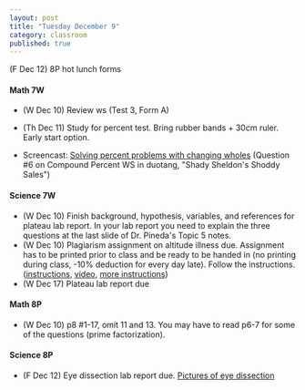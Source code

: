```yaml
---
layout: post
title: "Tuesday December 9"
category: classroom
published: true
---
```

(F Dec 12) 8P hot lunch forms

#### Math 7W
* (W Dec 10) Review ws (Test 3, Form A)
* (Th Dec 11) Study for percent test. Bring rubber bands + 30cm ruler. Early start option.

* Screencast: <a href="https://www.youtube.com/watch?v=OkUkFziR3Cc">Solving percent problems with changing wholes</a> (Question #6 on Compound Percent WS in duotang, "Shady Sheldon's Shoddy Sales")

#### Science 7W
* (W Dec 10) Finish background, hypothesis, variables, and references for plateau lab report. In your lab report you need to explain the three questions at the last slide of Dr. Pineda's Topic 5 notes.
* (W Dec 10) Plagiarism assignment on altitude illness due. Assignment has to be printed prior to class and be ready to be handed in (no printing during class, -10% deduction for every day late). Follow the instructions. ([instructions](https://www.dropbox.com/s/1itp2t9bc6txllf/Plagiarism%20Assignment%20on%20altitude%20illness.pdf?dl=0), [video](http://youtu.be/KUPNCBQw4o0), [more instructions](https://www.dropbox.com/s/372smqdc3lqz683/Instructions%20for%20finishing%20plagiarism%20assignment.pdf?dl=0))
* (W Dec 17) Plateau lab report due

#### Math 8P
* (W Dec 10) p8 #1-17, omit 11 and 13. You may have to read p6-7 for some of the questions (prime factorization).

#### Science 8P
* (F Dec 12) Eye dissection lab report due. [Pictures of eye dissection](https://www.dropbox.com/sh/haaeuu7lnuvb0yu/AAAI6Mawuharq0b5p9m7t3m8a?dl=0)
